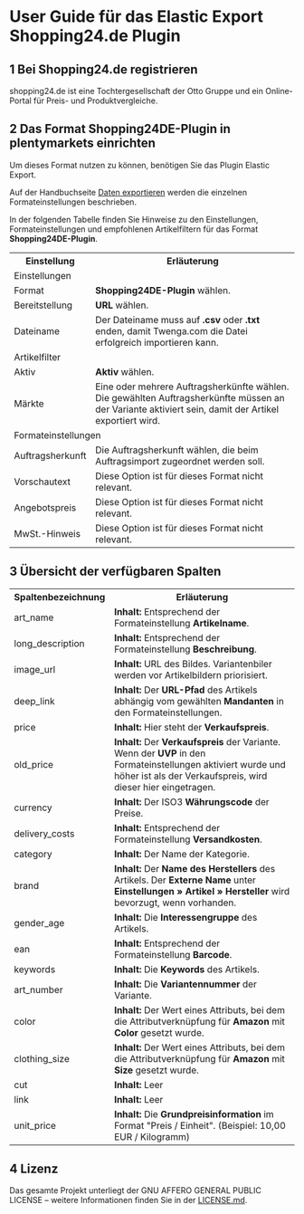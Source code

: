 
# User Guide für das Elastic Export Shopping24.de Plugin

<div class="container-toc"></div>

## 1 Bei Shopping24.de registrieren

shopping24.de ist eine Tochtergesellschaft der Otto Gruppe und ein Online-Portal für Preis- und Produktvergleiche.

## 2 Das Format Shopping24DE-Plugin in plentymarkets einrichten

Um dieses Format nutzen zu können, benötigen Sie das Plugin Elastic Export.

Auf der Handbuchseite [Daten exportieren](https://www.plentymarkets.eu/handbuch/datenaustausch/daten-exportieren/#4) werden die einzelnen Formateinstellungen beschrieben.

In der folgenden Tabelle finden Sie Hinweise zu den Einstellungen, Formateinstellungen und empfohlenen Artikelfiltern für das Format **Shopping24DE-Plugin**.
<table>
    <tr>
        <th>
            Einstellung
        </th>
        <th>
            Erläuterung
        </th>
    </tr>
    <tr>
        <td class="th" colspan="2">
            Einstellungen
        </td>
    </tr>
    <tr>
        <td>
            Format
        </td>
        <td>
            <b>Shopping24DE-Plugin</b> wählen.
        </td>        
    </tr>
    <tr>
        <td>
            Bereitstellung
        </td>
        <td>
            <b>URL</b> wählen.
        </td>        
    </tr>
    <tr>
        <td>
            Dateiname
        </td>
        <td>
            Der Dateiname muss auf <b>.csv</b> oder <b>.txt</b> enden, damit Twenga.com die Datei erfolgreich importieren kann.
        </td>        
    </tr>
    <tr>
        <td class="th" colspan="2">
            Artikelfilter
        </td>
    </tr>
    <tr>
        <td>
            Aktiv
        </td>
        <td>
            <b>Aktiv</b> wählen.
        </td>        
    </tr>
    <tr>
        <td>
            Märkte
        </td>
        <td>
            Eine oder mehrere Auftragsherkünfte wählen. Die gewählten Auftragsherkünfte müssen an der Variante aktiviert sein, damit der Artikel exportiert wird.
        </td>        
    </tr>
    <tr>
        <td class="th" colspan="2">
            Formateinstellungen
        </td>
    </tr>
    <tr>
        <td>
            Auftragsherkunft
        </td>
        <td>
            Die Auftragsherkunft wählen, die beim Auftragsimport zugeordnet werden soll.
        </td>        
    </tr>
    <tr>
        <td>
            Vorschautext
        </td>
        <td>
            Diese Option ist für dieses Format nicht relevant.
        </td>        
    </tr>
    <tr>
        <td>
            Angebotspreis
        </td>
        <td>
            Diese Option ist für dieses Format nicht relevant.
        </td>        
    </tr>
    <tr>
        <td>
            MwSt.-Hinweis
        </td>
        <td>
            Diese Option ist für dieses Format nicht relevant.
        </td>        
    </tr>
</table>


## 3 Übersicht der verfügbaren Spalten

<table>
    <tr>
        <th>
            Spaltenbezeichnung
        </th>
        <th>
            Erläuterung
        </th>
    </tr>
    <tr>
		<td>
			art_name
		</td>
		<td>
			<b>Inhalt:</b> Entsprechend der Formateinstellung <b>Artikelname</b>.
		</td>        
	</tr>
	<tr>
		<td>
			long_description
		</td>
		<td>
			<b>Inhalt:</b> Entsprechend der Formateinstellung <b>Beschreibung</b>.
		</td>        
	</tr>
	<tr>
		<td>
			image_url
		</td>
		<td>
			<b>Inhalt:</b> URL des Bildes. Variantenbiler werden vor Artikelbildern priorisiert.
		</td>        
	</tr>
    <tr>
		<td>
			deep_link
		</td>
		<td>
			<b>Inhalt:</b> Der <b>URL-Pfad</b> des Artikels abhängig vom gewählten <b>Mandanten</b> in den Formateinstellungen.
		</td>        
	</tr>
	<tr>
		<td>
			price
		</td>
		<td>
			<b>Inhalt:</b> Hier steht der <b>Verkaufspreis</b>.
		</td>        
	</tr>
	<tr>
		<td>
			old_price
		</td>
		<td>
			<b>Inhalt:</b> Der <b>Verkaufspreis</b> der Variante. Wenn der <b>UVP</b> in den Formateinstellungen aktiviert wurde und höher ist als der Verkaufspreis, wird dieser hier eingetragen.
		</td>        
	</tr>
	<tr>
		<td>
			currency
		</td>
		<td>
			<b>Inhalt:</b> Der ISO3 <b>Währungscode</b> der Preise.
		</td>        
	</tr>
	<tr>
		<td>
			delivery_costs
		</td>
		<td>
			<b>Inhalt:</b> Entsprechend der Formateinstellung <b>Versandkosten</b>.
		</td>        
	</tr>
	<tr>
		<td>
			category
		</td>
		<td>
			<b>Inhalt:</b> Der Name der Kategorie.
		</td>        
	</tr>
	<tr>
		<td>
			brand
		</td>
		<td>
			<b>Inhalt:</b> Der <b>Name des Herstellers</b> des Artikels. Der <b>Externe Name</b> unter <b>Einstellungen » Artikel » Hersteller</b> wird bevorzugt, wenn vorhanden.
		</td>        
	</tr>
    <tr>
        <td>
            gender_age
        </td>
        <td>
            <b>Inhalt:</b> Die <b>Interessengruppe</b> des Artikels.
        </td>        
    </tr>
    <tr>
		<td>
			ean
		</td>
		<td>
			<b>Inhalt:</b> Entsprechend der Formateinstellung <b>Barcode</b>.
		</td>        
	</tr>
	<tr>
		<td>
			keywords
		</td>
		<td>
			<b>Inhalt:</b> Die <b>Keywords</b> des Artikels.
		</td>        
	</tr>
    <tr>
		<td>
			art_number
		</td>
		<td>
			<b>Inhalt:</b> Die <b>Variantennummer</b> der Variante.
		</td>        
	</tr>
	<tr>
		<td>
			color
		</td>
		<td>
			<b>Inhalt:</b> Der Wert eines Attributs, bei dem die Attributverknüpfung für <b>Amazon</b> mit <b>Color</b> gesetzt wurde.
		</td>        
	</tr>
	<tr>
		<td>
			clothing_size
		</td>
		<td>
			<b>Inhalt:</b> Der Wert eines Attributs, bei dem die Attributverknüpfung für <b>Amazon</b> mit <b>Size</b> gesetzt wurde.
		</td>        
	</tr>
	<tr>
		<td>
			cut
		</td>
		<td>
			<b>Inhalt:</b> Leer
		</td>        
	</tr>
	<tr>
		<td>
			link
		</td>
		<td>
			<b>Inhalt:</b> Leer
		</td>        
	</tr>
	<tr>
		<td>
			unit_price
		</td>
		<td>
			<b>Inhalt:</b> Die <b>Grundpreisinformation</b> im Format "Preis / Einheit". (Beispiel: 10,00 EUR / Kilogramm)
		</td>        
	</tr>
</table>

## 4 Lizenz

Das gesamte Projekt unterliegt der GNU AFFERO GENERAL PUBLIC LICENSE – weitere Informationen finden Sie in der [LICENSE.md](https://github.com/plentymarkets/plugin-elastic-export-shopping-24-de/blob/master/LICENSE.md).

